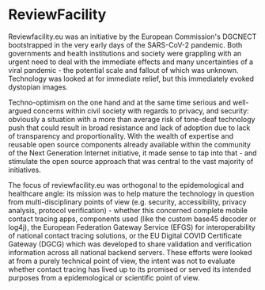 # ReviewFacility

Reviewfacility.eu was an initiative by the European Commission's DGCNECT bootstrapped in the very early days of the SARS-CoV-2 pandemic. 
Both governments and health institutions and society were grappling with an urgent need to deal with the immediate effects and many uncertainties of a viral pandemic - the potential scale and fallout of which was unknown. Technology was looked at for immediate relief, but this immediately evoked dystopian images. 

Techno-optimism on the one hand and at the same time serious and well-argued concerns within civil society with regards to privacy, and security: obviously a situation with a more than average risk of tone-deaf technology push that could result in broad resistance and lack of adoption due to lack of transparency and proportionality. With the wealth of expertise and reusable open source components already available within the community of the Next Generation Internet initiative, it made sense to tap into that - and stimulate the open source approach that was central to the vast majority of initiatives.

The focus of reviewfacility.eu was orthogonal to the epidemological and healthcare angle: its mission was to help mature the technology in question from multi-disciplinary points of view (e.g. security, accessibility, privacy analysis, protocol verification) - whether this concerned complete mobile contact tracing apps, components used (like the custom base45 decoder or log4j), the European Federation Gateway Service (EFGS) for interoperability of national contact tracing solutions, or the EU Digital COVID Certificate Gateway (DGCG) which was developed to share validation and verification information across all national backend servers. These efforts were looked at from a purely technical point of view, the intent was not to evaluate whether contact tracing has lived up to its promised or served its intended purposes from a epidemological or scientific point of view.
